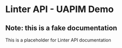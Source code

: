 # Linter API - UAPIM Demo

## Note: this is a fake documentation

This is a placeholder for Linter API documentation

